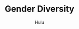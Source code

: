 ---
description: "A campaign that highlights the efforts of all the creators who identify themselves with underrepresented groups which otherwise would stay unrecognised by the audience."
layout: "gender-diversity"
resources:
  - src: "assets/awards-1.jpg"
    title: "Award poster 1"
  - src: "assets/awards-2.jpg"
    title: "Award poster 2"
  - src: "assets/car-projection-1.jpg"
    title: "Can projection poster 1"
  - src: "assets/cover.jpg"
    title: "Cover for Gender Diversity"
  - src: "assets/ooh-1.jpg"
    title: "OOH 1"
  - src: "assets/ooh-2.jpg"
    title: "OOH 2"
  - src: "assets/ooh-3.jpg"
    title: "OOH 3"
  - src: "assets/poster-1.jpg"
    title: "Poster 1"
  - src: "assets/poster-2.jpg"
    title: "Poster 2"
  - src: "assets/poster-3.jpg"
    title: "Poster 3"
  - src: "assets/poster-4.jpg"
    title: "Poster 4"
  - src: "assets/video-1/video-1-poster.jpg"
    title: "Video poster for campaign"
  - src: "assets/video-2/video-2-poster.jpg"
    title: "Video poster for Instagram filter"
subtitle: "- Hulu"
title: "Gender Diversity"
weight: 8
---
